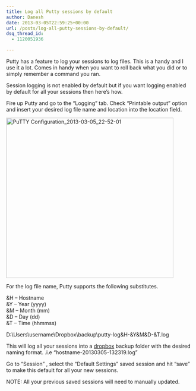 ```yaml
---
title: Log all Putty sessions by default
author: Danesh
date: 2013-03-05T22:59:25+00:00
url: /posts/log-all-putty-sessions-by-default/
dsq_thread_id:
  - 1120051936

---
```

Putty has a feature to log your sessions to log files. This is a handy and I use it a lot. Comes in handy when you want to roll back what you did or to simply remember a command you ran.

Session logging is not enabled by default but if you want logging enabled by default for all your sessions then here&#8217;s how.

Fire up Putty and go to the &#8220;Logging&#8221; tab. Check &#8220;Printable output&#8221; option and insert your desired log file name and location into the location field.

[<img loading="lazy" class="alignnone size-medium wp-image-3136" alt="PuTTY Configuration_2013-03-05_22-52-01" src="/wp-content/uploads/2013/03/PuTTY-Configuration_2013-03-05_22-52-01-450x432.png" width="450" height="432" srcset="/wp-content/uploads/2013/03/PuTTY-Configuration_2013-03-05_22-52-01-450x432.png 450w, /wp-content/uploads/2013/03/PuTTY-Configuration_2013-03-05_22-52-01.png 456w" sizes="(max-width: 450px) 100vw, 450px" />][1]

For the log file name, Putty supports the following substitutes.

&H &#8211; Hostname  
&Y &#8211; Year (yyyy)  
&M &#8211; Month (mm)  
&D &#8211; Day (dd)  
&T &#8211; Time (hhmmss)

D:\Users\username\Dropbox\backup\putty-log\&H-&Y&M&D-&T.log

This will log all your sessions into a [dropbox][2] backup folder with the desired naming format. .i.e &#8220;hostname-20130305-132319.log&#8221;

Go to &#8220;Session&#8221; , select the &#8220;Default Settings&#8221; saved session and hit &#8220;save&#8221; to make this default for all your new sessions.

NOTE: All your previous saved sessions will need to manually updated.

 [1]: /wp-content/uploads/2013/03/PuTTY-Configuration_2013-03-05_22-52-01.png
 [2]: http://db.tt/MPUL3zQ